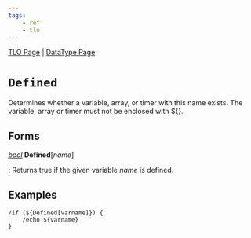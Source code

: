 ```yaml
---
tags:
    - ref
    - tlo
---
```

[TLO Page](../top-level-objects/tlo-list.md) | [DataType Page](../data-types/datatype-list.md)
# `Defined`

Determines whether a variable, array, or timer with this name exists. The variable, array or timer must not be enclosed with ${}.

## Forms

[_bool_](../data-types/datatype-bool.md) **Defined**[_name_]

:   Returns true if the given variable _name_ is defined.

## Examples

```
/if (${Defined[varname]}) {
    /echo ${varname}
}
```
